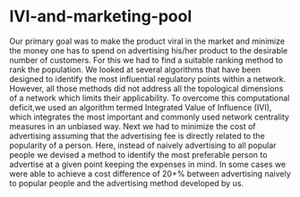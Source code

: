 # IVI-and-marketing-pool
Our primary goal was to make the product viral in the market and minimize the money one has to spend on advertising his/her product to the desirable number of customers. For this we had to find a suitable ranking method to rank the population. We looked at several algorithms that have been designed to identify the most influential regulatory points within a network. However, all those  methods did  not address all the topological dimensions of a network which limits their applicability. To overcome this computational deficit,we used an algorithm termed Integrated Value of Influence (IVI), which integrates the most important and commonly used network centrality measures in an unbiased way. Next we had to minimize the cost of advertising assuming that the advertising fee is directly related to the popularity of a person. Here, instead of naively advertising to all popular people we devised a method to identify the most preferable person to advertise at a given point keeping the expenses in mind. In some cases we were able to achieve a cost difference of 20+% between advertising naively to popular people and the advertising method developed by us.
